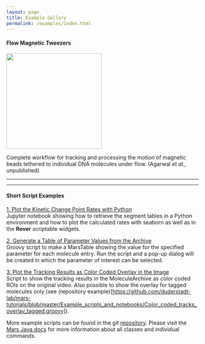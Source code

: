 ```yaml
---
layout: page
title: Example Gallery
permalink: /examples/index.html
---
```


#### Flow Magnetic Tweezers

[<img align='center' src='{{site.baseurl}}/examples/img/index/img1.png' width='250' />](flow-Magnetic-Tweezers)


Complete workflow for tracking and processing the motion of magnetic beads tethered to individual DNA molecules under flow. (Agarwal _et al._, unpublished)

---
---

#### Short Script Examples

[1. Plot the Kinetic Change Point Rates with Python](https://github.com/duderstadt-lab/mars-tutorials/blob/master/Example_scripts_and_notebooks/KCP_widget_and_jupyter_plot.ipynb)  
Jupyter notebook showing how to retrieve the segment tables in a Python environment and how to plot the calculated rates with seaborn as well as in the **Rover** scriptable widgets.

[2. Generate a Table of Parameter Values from the Archive](https://github.com/duderstadt-lab/mars-tutorials/blob/master/Example_scripts_and_notebooks/Generate_a_table_of_parameter_values.groovy)  
Groovy script to make a MarsTable showing the value for the specified parameter for each molecule entry. Run the script and a pop-up dialog will be created in which the parameter of interest can be selected.

[3. Plot the Tracking Results as Color Coded Overlay in the Image](https://github.com/duderstadt-lab/mars-tutorials/blob/master/Example_scripts_and_notebooks/Color_coded_tracks_overlay.groovy)  
Script to show the tracking results in the MoleculeArchive as color coded ROIs on the original video. Also possible to show the overlay for tagged molecules only (see (repository example)[https://github.com/duderstadt-lab/mars-tutorials/blob/master/Example_scripts_and_notebooks/Color_coded_tracks_overlay_tagged.groovy]).



More example scripts can be found in the git [repository](https://github.com/duderstadt-lab/mars-tutorials). Please visit the [Mars Java docs](https://duderstadt-lab.github.io/mars-core/javadoc/) for more information about all classes and individual commands.
